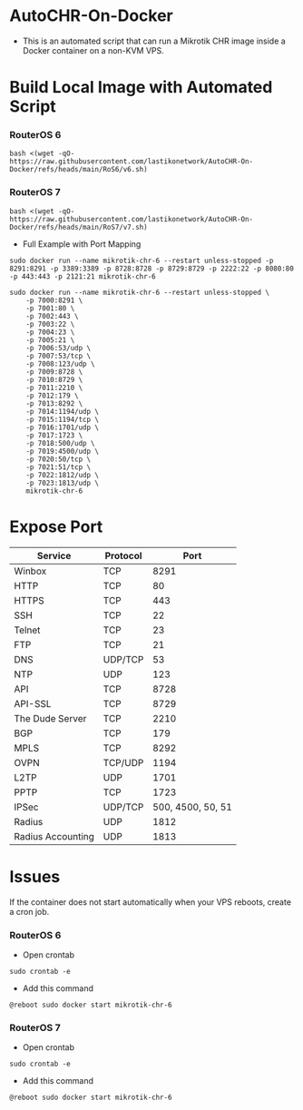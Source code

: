 # AutoCHR-On-Docker
- This is an automated script that can run a Mikrotik CHR image inside a Docker container on a non-KVM VPS.
# Build Local Image with Automated Script
### RouterOS 6
```
bash <(wget -qO- https://raw.githubusercontent.com/lastikonetwork/AutoCHR-On-Docker/refs/heads/main/RoS6/v6.sh)
```

### RouterOS 7
```
bash <(wget -qO- https://raw.githubusercontent.com/lastikonetwork/AutoCHR-On-Docker/refs/heads/main/RoS7/v7.sh)
```

- Full Example with Port Mapping

```
sudo docker run --name mikrotik-chr-6 --restart unless-stopped -p 8291:8291 -p 3389:3389 -p 8728:8728 -p 8729:8729 -p 2222:22 -p 8080:80 -p 443:443 -p 2121:21 mikrotik-chr-6
```

```
sudo docker run --name mikrotik-chr-6 --restart unless-stopped \
    -p 7000:8291 \
    -p 7001:80 \
    -p 7002:443 \
    -p 7003:22 \
    -p 7004:23 \
    -p 7005:21 \
    -p 7006:53/udp \
    -p 7007:53/tcp \
    -p 7008:123/udp \
    -p 7009:8728 \
    -p 7010:8729 \
    -p 7011:2210 \
    -p 7012:179 \
    -p 7013:8292 \
    -p 7014:1194/udp \
    -p 7015:1194/tcp \
    -p 7016:1701/udp \
    -p 7017:1723 \
    -p 7018:500/udp \
    -p 7019:4500/udp \
    -p 7020:50/tcp \
    -p 7021:51/tcp \
    -p 7022:1812/udp \
    -p 7023:1813/udp \
    mikrotik-chr-6
```

# Expose Port
| Service          | Protocol | Port |
|------------------|----------|------|
| Winbox           | TCP      | 8291 |
| HTTP             | TCP      | 80   |
| HTTPS            | TCP      | 443  |
| SSH              | TCP      | 22   |
| Telnet           | TCP      | 23   |
| FTP              | TCP      | 21   |
| DNS              | UDP/TCP  | 53   |
| NTP              | UDP      | 123  |
| API              | TCP      | 8728 |
| API-SSL          | TCP      | 8729 |
| The Dude Server  | TCP      | 2210 |
| BGP              | TCP      | 179  |
| MPLS             | TCP      | 8292 |
| OVPN             | TCP/UDP  | 1194 |
| L2TP             | UDP      | 1701 |
| PPTP             | TCP      | 1723 |
| IPSec            | UDP/TCP  | 500, 4500, 50, 51 |
| Radius           | UDP      | 1812 |
| Radius Accounting| UDP      | 1813 |

# Issues
If the container does not start automatically when your VPS reboots, create a cron job.

### RouterOS 6
- Open crontab
```
sudo crontab -e
```
- Add this command
```
@reboot sudo docker start mikrotik-chr-6
```
### RouterOS 7
- Open crontab
```
sudo crontab -e
```
- Add this command
```
@reboot sudo docker start mikrotik-chr-6
```
